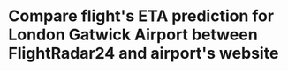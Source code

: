 # Compare flight's ETA prediction for London Gatwick Airport between FlightRadar24 and airport's website
